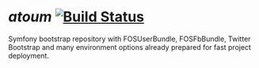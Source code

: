 # *atoum* [![Build Status](https://travis-ci.org/jakubzitny/symboot.svg?branch=master)](https://travis-ci.org/jakubzitny/symboot)

Symfony bootstrap repository with FOSUserBundle, FOSFbBundle, Twitter Bootstrap and many environment options already prepared for fast project deployment.